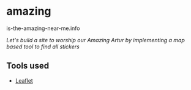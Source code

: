 # amazing
is-the-amazing-near-me.info

*Let's build a site to worship our Amazing Artur by implementing a map based tool to find all stickers*

## Tools used
* [Leaflet](https://github.com/bluehalo/ngx-leaflet)
